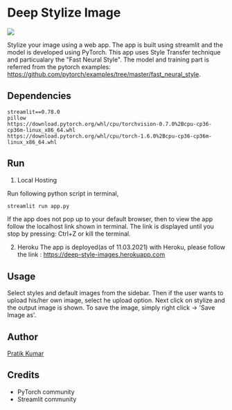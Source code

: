 # Deep Stylize Image

![](https://github.com/pr2tik1/deep-style-images/blob/main/banner.jpg)

Stylize your image using a web app. The app is built using streamlit and the model is developed using PyTorch. This app uses Style Transfer technique and particualary the "Fast Neural Style". The model and training part is referred from the pytorch examples: https://github.com/pytorch/examples/tree/master/fast_neural_style. 

## Dependencies
```
streamlit==0.78.0
pillow
https://download.pytorch.org/whl/cpu/torchvision-0.7.0%2Bcpu-cp36-cp36m-linux_x86_64.whl
https://download.pytorch.org/whl/cpu/torch-1.6.0%2Bcpu-cp36-cp36m-linux_x86_64.whl
```

## Run

1. Local Hosting

Run following python script in terminal,

```python
streamlit run app.py
```
If the app does not pop up to your default browser, then to view the app follow the localhost link shown in terminal. The link is displayed until you stop by pressing: Ctrl+Z or kill the terminal.


2. Heroku
The app is deployed(as of 11.03.2021) with Heroku, please follow the link :   https://deep-style-images.herokuapp.com 

## Usage
Select styles and default images from the sidebar. Then if the user wants to upload his/her own image, select he upload option. Next click on stylize and the output image is shown. To save the image, simply right click -> 'Save Image as'.


## Author
[Pratik Kumar](https://pr2tik1.github.io)

## Credits
- PyTorch community
- Streamlit community
